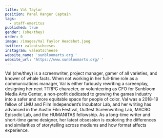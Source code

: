 ```yaml
---
title: Val Taylor
position: Panel Ranger Captain
tags:
  - staff-emeritus
published: true
gender: (she/they)
order: 0
image: /images/Val Taylor Headshot.jpeg
twitter: valeatscheeses
instagram: valeatscheese
website_name: 'sunbloomarts.org '
website_url: 'https://www.sunbloomarts.org/ '
---
```


Val (she/they) is a screenwriter, project manager, gamer of all varieties, and knower of whale facts. When not working in her full-time role as a communications manager, Val is either furiously rewriting a screenplay, designing her next TTRPG character, or volunteering as CFO for Sunbloom Media Arts Center, a non-profit dedicated to growing the games industry into a safer and more equitable space for people of color. Val was a 2018-19 fellow of LMU and Film Independent’s Incubator Lab, and her writing has advanced in the Austin Film Festival, Outfest Screenwriting Lab, MACRO Episodic Lab, and the HUMANITAS fellowship. As a long-time writer and short-time game designer, her latest obsession is exploring the differences and similarities of storytelling across mediums and how format affects experience.
